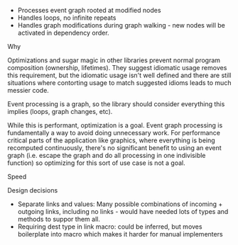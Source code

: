 - Processes event graph rooted at modified nodes
- Handles loops, no infinite repeats
- Handles graph modifications during graph walking - new nodes will be activated in dependency order.

Why

Optimizations and sugar magic in other libraries prevent normal program composition (ownership, lifetimes). They suggest idiomatic usage removes this requirement, but the idiomatic usage isn't well defined and there are still situations where contorting usage to match suggested idioms leads to much messier code.

Event processing is a graph, so the library should consider everything this implies (loops, graph changes, etc).

While this is performant, optimization is a goal. Event graph processing is fundamentally a way to avoid doing unnecessary work. For performance critical parts of the application like graphics, where everything is being recomputed continuously, there's no significant benefit to using an event graph (i.e. escape the graph and do all processing in one indivisible function) so optimizing for this sort of use case is not a goal.

Speed

Design decisions

- Separate links and values: Many possible combinations of incoming + outgoing links, including no links - would have needed lots of types and methods to suppor them all.
- Requiring dest type in link macro: could be inferred, but moves boilerplate into macro which makes it harder for manual implementers

